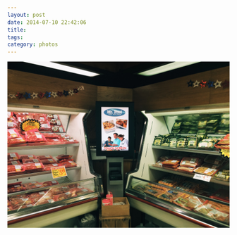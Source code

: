 ```yaml
---
layout: post
date: 2014-07-10 22:42:06
title: 
tags:
category: photos
---
```


![title](/assets/photoblog/mrfood.jpg)